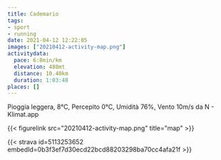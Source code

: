 ```yaml
---
title: Cademario
tags:
- sport
- running
date: 2021-04-12 12:22:05
images: ["20210412-activity-map.png"]
activitydata:
  pace: 6:8min/km
  elevation: 488mt
  distance: 10.40km
  duration: 1:03:48
places: []
---
```


Pioggia leggera, 8°C, Percepito 0°C, Umidità 76%, Vento 10m/s da N - Klimat.app

<!--more-->




{{< figurelink src="20210412-activity-map.png" title="map" >}}


{{< strava id=5113253652 embedId=0b3f3ef7d30ecd22bcd88203298ba70cc4afa21f >}}
